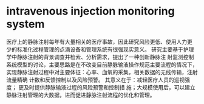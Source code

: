 # intravenous injection monitoring system

医疗上的静脉注射每年有大量相关的医疗事故，因此研究风险更低、使用人力更
少的标准化过程管理的点滴设备和管理系统有很强现实意义。
研究主要基于护理学中静脉注射的背景调查并检索、分析需求，提出了一种创新静脉注
射监测控制系统模型的讨论，主要思路是在不改变目前静脉输液操作规范主要流程的情况下，
实现静脉注射过程中对主要体征：心率、血氧的采集，相关数据的无线传输，注射流量精确
计数和反馈控制以及风险预警。
其意义在于：减轻医疗人员的巡视强度； 更及时提供静脉输液过程的风险预警和控制措
施；大规模使用后，可以建立静脉注射管理的大数据，进而促进静脉注射流程的优化和管理。

